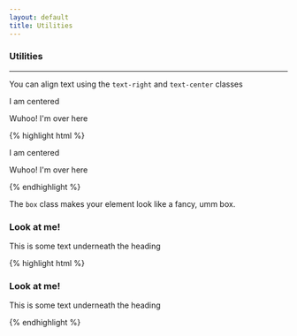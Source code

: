 ```yaml
---
layout: default
title: Utilities
---
```


### Utilities
---

You can align text using the `text-right` and `text-center` classes

<div class="example">
  <div class="container preview">
    <p class="text-center">I am centered</p>
    <p class="text-right">Wuhoo! I'm over here</p>
  </div>
</div>

{% highlight html %}
<p class="text-center">I am centered</p>
<p class="text-right">Wuhoo! I'm over here</p>
{% endhighlight %}

The `box` class makes your element look like a fancy, umm box.

<div class="example">
  <div class="container preview">
    <div class="box">
      <h3>Look at me!</h3>
      <p>This is some text underneath the heading</p>
    </div>
  </div>
</div>

{% highlight html %}
<div class="box">
  <h3>Look at me!</h3>
  <p>This is some text underneath the heading</p>
</div>
{% endhighlight %}
